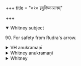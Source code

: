 +++
title = "०९० इषुनिष्कासनम्"

+++
<details open><summary>Whitney subject</summary>

90. For safety from Rudra's arrow.
</details>


<details><summary>VH anukramaṇī</summary>

इषुनिष्कासनम्।  
१-३ अथर्वा। रुद्रः। अनुष्टुप्, ३ आर्षी भुरिगुष्णिक्।
</details>

<details><summary>Whitney anukramaṇī</summary>

[Atharvan.—rāudram. 1, 2. anuṣṭubh; 3. ārṣi bhurig uṣṇih.]
</details>



<details><summary>Whitney</summary>

### Comment
Found also in Pāipp. xix. (in the verse-order 2, 1, 3). Used by Kāuś. (31. 7) in a healing rite against sharp pain (śūla); also reckoned (note to 50. 13) to the rāudra gaṇa.


### Translations
Translated: Grill, 14, 168; Griffith, i. 294; Bloomfield, 11, 506.
</details>
